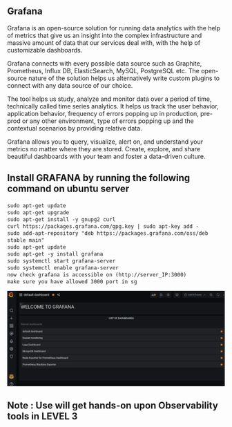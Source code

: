 ## Grafana

Grafana is an open-source solution for running data analytics with the help of metrics that give us an insight into the complex infrastructure and massive amount of data that our services deal with, with the help of customizable dashboards.

Grafana connects with every possible data source such as Graphite, Prometheus, Influx DB, ElasticSearch, MySQL, PostgreSQL etc. The open-source nature of the solution helps us alternatively write custom plugins to connect with any data source of our choice.

The tool helps us study, analyze and monitor data over a period of time, technically called time series analytics. It helps us track the user behavior, application behavior, frequency of errors popping up in production, pre-prod or any other environment, type of errors popping up and the contextual scenarios by providing relative data.

Grafana allows you to query, visualize, alert on, and understand your metrics no matter where they are stored. Create, explore, and share beautiful dashboards with your team and foster a data-driven culture.

## Install GRAFANA by running the following command on ubuntu server
```
sudo apt-get update
sudo apt-get upgrade
sudo apt-get install -y gnupg2 curl
curl https://packages.grafana.com/gpg.key | sudo apt-key add -
sudo add-apt-repository "deb https://packages.grafana.com/oss/deb stable main"
sudo apt-get update
sudo apt-get -y install grafana
sudo systemctl start grafana-server
sudo systemctl enable grafana-server
now check grafana is accessible on (http://server_IP:3000)
make sure you have allowed 3000 port in sg

```

![](Images/g1.png)


## Note : Use will get hands-on upon Observability tools in LEVEL 3 